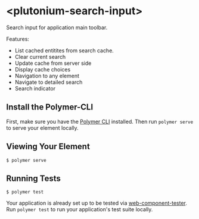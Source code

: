 # \<plutonium-search-input\>

Search input for application main toolbar.

Features:
- List cached entitites from search cache.
- Clear current search
- Update cache from server side
- Display cache choices
- Navigation to any element
- Navigate to detailed search
- Search indicator

## Install the Polymer-CLI

First, make sure you have the [Polymer CLI](https://www.npmjs.com/package/polymer-cli) installed. Then run `polymer serve` to serve your element locally.

## Viewing Your Element

```
$ polymer serve
```

## Running Tests

```
$ polymer test
```

Your application is already set up to be tested via [web-component-tester](https://github.com/Polymer/web-component-tester). Run `polymer test` to run your application's test suite locally.
